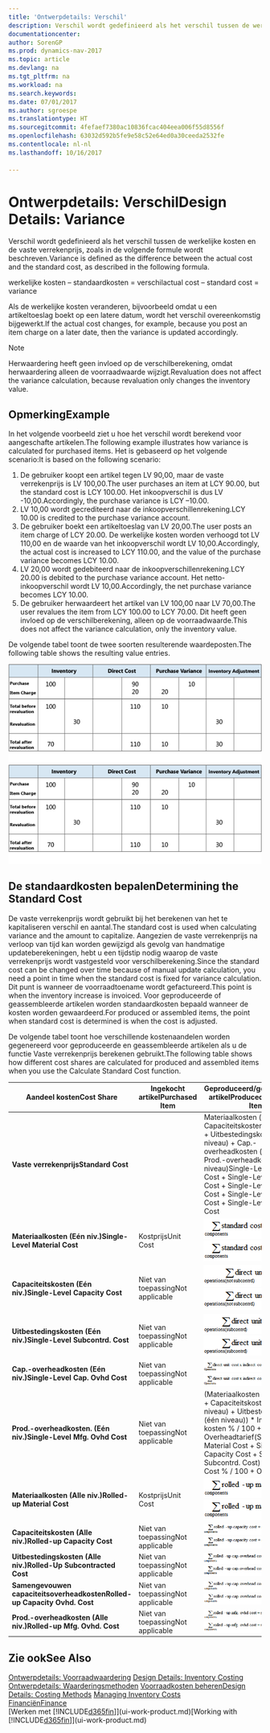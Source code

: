 ```yaml
---
title: 'Ontwerpdetails: Verschil'
description: Verschil wordt gedefinieerd als het verschil tussen de werkelijke kosten en de vaste verrekenprijs, zoals in de volgende formule wordt beschreven.
documentationcenter: 
author: SorenGP
ms.prod: dynamics-nav-2017
ms.topic: article
ms.devlang: na
ms.tgt_pltfrm: na
ms.workload: na
ms.search.keywords: 
ms.date: 07/01/2017
ms.author: sgroespe
ms.translationtype: HT
ms.sourcegitcommit: 4fefaef7380ac10836fcac404eea006f55d8556f
ms.openlocfilehash: 63032d592b5fe9e58c52e64ed0a30ceeda2532fe
ms.contentlocale: nl-nl
ms.lasthandoff: 10/16/2017

---
```

# <a name="design-details-variance"></a><span data-ttu-id="5e102-103">Ontwerpdetails: Verschil</span><span class="sxs-lookup"><span data-stu-id="5e102-103">Design Details: Variance</span></span>
<span data-ttu-id="5e102-104">Verschil wordt gedefinieerd als het verschil tussen de werkelijke kosten en de vaste verrekenprijs, zoals in de volgende formule wordt beschreven.</span><span class="sxs-lookup"><span data-stu-id="5e102-104">Variance is defined as the difference between the actual cost and the standard cost, as described in the following formula.</span></span>  

 <span data-ttu-id="5e102-105">werkelijke kosten – standaardkosten = verschil</span><span class="sxs-lookup"><span data-stu-id="5e102-105">actual cost – standard cost = variance</span></span>  

 <span data-ttu-id="5e102-106">Als de werkelijke kosten veranderen, bijvoorbeeld omdat u een artikeltoeslag boekt op een latere datum, wordt het verschil overeenkomstig bijgewerkt.</span><span class="sxs-lookup"><span data-stu-id="5e102-106">If the actual cost changes, for example, because you post an item charge on a later date, then the variance is updated accordingly.</span></span>  

> [!NOTE]  
>  <span data-ttu-id="5e102-107">Herwaardering heeft geen invloed op de verschilberekening, omdat herwaardering alleen de voorraadwaarde wijzigt.</span><span class="sxs-lookup"><span data-stu-id="5e102-107">Revaluation does not affect the variance calculation, because revaluation only changes the inventory value.</span></span>  

## <a name="example"></a><span data-ttu-id="5e102-108">Opmerking</span><span class="sxs-lookup"><span data-stu-id="5e102-108">Example</span></span>  
 <span data-ttu-id="5e102-109">In het volgende voorbeeld ziet u hoe het verschil wordt berekend voor aangeschafte artikelen.</span><span class="sxs-lookup"><span data-stu-id="5e102-109">The following example illustrates how variance is calculated for purchased items.</span></span> <span data-ttu-id="5e102-110">Het is gebaseerd op het volgende scenario:</span><span class="sxs-lookup"><span data-stu-id="5e102-110">It is based on the following scenario:</span></span>  

1.  <span data-ttu-id="5e102-111">De gebruiker koopt een artikel tegen LV 90,00, maar de vaste verrekenprijs is LV 100,00.</span><span class="sxs-lookup"><span data-stu-id="5e102-111">The user purchases an item at LCY 90.00, but the standard cost is LCY 100.00.</span></span> <span data-ttu-id="5e102-112">Het inkoopverschil is dus LV -10,00.</span><span class="sxs-lookup"><span data-stu-id="5e102-112">Accordingly, the purchase variance is LCY –10.00.</span></span>  
2.  <span data-ttu-id="5e102-113">LV 10,00 wordt gecrediteerd naar de inkoopverschillenrekening.</span><span class="sxs-lookup"><span data-stu-id="5e102-113">LCY 10.00 is credited to the purchase variance account.</span></span>  
3.  <span data-ttu-id="5e102-114">De gebruiker boekt een artikeltoeslag van LV 20,00.</span><span class="sxs-lookup"><span data-stu-id="5e102-114">The user posts an item charge of LCY 20.00.</span></span> <span data-ttu-id="5e102-115">De werkelijke kosten worden verhoogd tot LV 110,00 en de waarde van het inkoopverschil wordt LV 10,00.</span><span class="sxs-lookup"><span data-stu-id="5e102-115">Accordingly, the actual cost is increased to LCY 110.00, and the value of the purchase variance becomes LCY 10.00.</span></span>  
4.  <span data-ttu-id="5e102-116">LV 20,00 wordt gedebiteerd naar de inkoopverschillenrekening.</span><span class="sxs-lookup"><span data-stu-id="5e102-116">LCY 20.00 is debited to the purchase variance account.</span></span> <span data-ttu-id="5e102-117">Het netto-inkoopverschil wordt LV 10,00.</span><span class="sxs-lookup"><span data-stu-id="5e102-117">Accordingly, the net purchase variance becomes LCY 10.00.</span></span>  
5.  <span data-ttu-id="5e102-118">De gebruiker herwaardeert het artikel van LV 100,00 naar LV 70,00.</span><span class="sxs-lookup"><span data-stu-id="5e102-118">The user revalues the item from LCY 100.00 to LCY 70.00.</span></span> <span data-ttu-id="5e102-119">Dit heeft geen invloed op de verschilberekening, alleen op de voorraadwaarde.</span><span class="sxs-lookup"><span data-stu-id="5e102-119">This does not affect the variance calculation, only the inventory value.</span></span>  

 <span data-ttu-id="5e102-120">De volgende tabel toont de twee soorten resulterende waardeposten.</span><span class="sxs-lookup"><span data-stu-id="5e102-120">The following table shows the resulting value entries.</span></span>  

 <span data-ttu-id="5e102-121">![Berekening van het inkoopverschil](media/design_details_inventory_costing_11_purchase_variance.png "design_details_inventory_costing_11_purchase_variance")</span><span class="sxs-lookup"><span data-stu-id="5e102-121">![Purchase variance calculation](media/design_details_inventory_costing_11_purchase_variance.png "design_details_inventory_costing_11_purchase_variance")</span></span>  

## <a name="determining-the-standard-cost"></a><span data-ttu-id="5e102-122">De standaardkosten bepalen</span><span class="sxs-lookup"><span data-stu-id="5e102-122">Determining the Standard Cost</span></span>  
 <span data-ttu-id="5e102-123">De vaste verrekenprijs wordt gebruikt bij het berekenen van het te kapitaliseren verschil en aantal.</span><span class="sxs-lookup"><span data-stu-id="5e102-123">The standard cost is used when calculating variance and the amount to capitalize.</span></span> <span data-ttu-id="5e102-124">Aangezien de vaste verrekenprijs na verloop van tijd kan worden gewijzigd als gevolg van handmatige updateberekeningen, hebt u een tijdstip nodig waarop de vaste verrekenprijs wordt vastgesteld voor verschilberekening.</span><span class="sxs-lookup"><span data-stu-id="5e102-124">Since the standard cost can be changed over time because of manual update calculation, you need a point in time when the standard cost is fixed for variance calculation.</span></span> <span data-ttu-id="5e102-125">Dit punt is wanneer de voorraadtoename wordt gefactureerd.</span><span class="sxs-lookup"><span data-stu-id="5e102-125">This point is when the inventory increase is invoiced.</span></span> <span data-ttu-id="5e102-126">Voor geproduceerde of geassembleerde artikelen worden standaardkosten bepaald wanneer de kosten worden gewaardeerd.</span><span class="sxs-lookup"><span data-stu-id="5e102-126">For produced or assembled items, the point when standard cost is determined is when the cost is adjusted.</span></span>  

 <span data-ttu-id="5e102-127">De volgende tabel toont hoe verschillende kostenaandelen worden gegenereerd voor geproduceerde en geassembleerde artikelen als u de functie Vaste verrekenprijs berekenen gebruikt.</span><span class="sxs-lookup"><span data-stu-id="5e102-127">The following table shows how different cost shares are calculated for produced and assembled items when you use the Calculate Standard Cost function.</span></span>  

|<span data-ttu-id="5e102-128">Aandeel kosten</span><span class="sxs-lookup"><span data-stu-id="5e102-128">Cost Share</span></span>|<span data-ttu-id="5e102-129">Ingekocht artikel</span><span class="sxs-lookup"><span data-stu-id="5e102-129">Purchased Item</span></span>|<span data-ttu-id="5e102-130">Geproduceerd/geassembleerd artikel</span><span class="sxs-lookup"><span data-stu-id="5e102-130">Produced/Assembled Item</span></span>|  
|----------------|--------------------|------------------------------|  
|<span data-ttu-id="5e102-131">**Vaste verrekenprijs**</span><span class="sxs-lookup"><span data-stu-id="5e102-131">**Standard Cost**</span></span>||<span data-ttu-id="5e102-132">Materiaalkosten (één niveau) + Capaciteitskosten (één niveau) + Uitbestedingskosten (één niveau) + Cap.-overheadkosten (één niveau) + Prod.-overheadkosten (één niveau)</span><span class="sxs-lookup"><span data-stu-id="5e102-132">Single-Level Material Cost + Single-Level Capacity Cost + Single-Level Subcontrd. Cost + Single-Level Cap. Ovhd. Cost + Single-Level Mfg. Ovhd. Cost</span></span>|  
|<span data-ttu-id="5e102-133">**Materiaalkosten (Eén niv.)**</span><span class="sxs-lookup"><span data-stu-id="5e102-133">**Single-Level Material Cost**</span></span>|<span data-ttu-id="5e102-134">Kostprijs</span><span class="sxs-lookup"><span data-stu-id="5e102-134">Unit Cost</span></span>|<span data-ttu-id="5e102-135">![Vergelijking 1](media/design_details_inventory_costing_11_equation_1.png "design_details_inventory_costing_11_equation_1")</span><span class="sxs-lookup"><span data-stu-id="5e102-135">![Equation 1](media/design_details_inventory_costing_11_equation_1.png "design_details_inventory_costing_11_equation_1")</span></span>|  
|<span data-ttu-id="5e102-136">**Capaciteitskosten (Eén niv.)**</span><span class="sxs-lookup"><span data-stu-id="5e102-136">**Single-Level Capacity Cost**</span></span>|<span data-ttu-id="5e102-137">Niet van toepassing</span><span class="sxs-lookup"><span data-stu-id="5e102-137">Not applicable</span></span>|<span data-ttu-id="5e102-138">![Vergelijking 2](media/design_details_inventory_costing_11_equation_2.png "design_details_inventory_costing_11_equation_2")</span><span class="sxs-lookup"><span data-stu-id="5e102-138">![Equation 2](media/design_details_inventory_costing_11_equation_2.png "design_details_inventory_costing_11_equation_2")</span></span>|  
|<span data-ttu-id="5e102-139">**Uitbestedingskosten (Eén niv.)**</span><span class="sxs-lookup"><span data-stu-id="5e102-139">**Single-Level Subcontrd. Cost**</span></span>|<span data-ttu-id="5e102-140">Niet van toepassing</span><span class="sxs-lookup"><span data-stu-id="5e102-140">Not applicable</span></span>|<span data-ttu-id="5e102-141">![Vergelijking 3](media/design_details_inventory_costing_11_equation_3.png "design_details_inventory_costing_11_equation_3")</span><span class="sxs-lookup"><span data-stu-id="5e102-141">![Equation 3](media/design_details_inventory_costing_11_equation_3.png "design_details_inventory_costing_11_equation_3")</span></span>|  
|<span data-ttu-id="5e102-142">**Cap.-overheadkosten (Eén niv.)**</span><span class="sxs-lookup"><span data-stu-id="5e102-142">**Single-Level Cap. Ovhd Cost**</span></span>|<span data-ttu-id="5e102-143">Niet van toepassing</span><span class="sxs-lookup"><span data-stu-id="5e102-143">Not applicable</span></span>|<span data-ttu-id="5e102-144">![Vergelijking 4](media/design_details_inventory_costing_11_equation_4.png "design_details_inventory_costing_11_equation_4")</span><span class="sxs-lookup"><span data-stu-id="5e102-144">![Equation 4](media/design_details_inventory_costing_11_equation_4.png "design_details_inventory_costing_11_equation_4")</span></span>|  
|<span data-ttu-id="5e102-145">**Prod.-overheadkosten. (Eén niv.)**</span><span class="sxs-lookup"><span data-stu-id="5e102-145">**Single-Level Mfg. Ovhd Cost**</span></span>|<span data-ttu-id="5e102-146">Niet van toepassing</span><span class="sxs-lookup"><span data-stu-id="5e102-146">Not applicable</span></span>|<span data-ttu-id="5e102-147">(Materiaalkosten (één niveau) + Capaciteitskosten (één niveau) + Uitbestedingskosten (één niveau)) * Indirecte kosten % / 100 + Overheadtarief</span><span class="sxs-lookup"><span data-stu-id="5e102-147">(Single-Level Material Cost + Single-Level Capacity Cost + Single-Level Subcontrd. Cost) * Indirect Cost % / 100 + Overhead Rate</span></span>|  
|<span data-ttu-id="5e102-148">**Materiaalkosten (Alle niv.)**</span><span class="sxs-lookup"><span data-stu-id="5e102-148">**Rolled-up Material Cost**</span></span>|<span data-ttu-id="5e102-149">Kostprijs</span><span class="sxs-lookup"><span data-stu-id="5e102-149">Unit Cost</span></span>|<span data-ttu-id="5e102-150">![Vergelijking 5](media/design_details_inventory_costing_11_equation_5.png "design_details_inventory_costing_11_equation_5")</span><span class="sxs-lookup"><span data-stu-id="5e102-150">![Equation 5](media/design_details_inventory_costing_11_equation_5.png "design_details_inventory_costing_11_equation_5")</span></span>|  
|<span data-ttu-id="5e102-151">**Capaciteitskosten (Alle niv.)**</span><span class="sxs-lookup"><span data-stu-id="5e102-151">**Rolled-up Capacity Cost**</span></span>|<span data-ttu-id="5e102-152">Niet van toepassing</span><span class="sxs-lookup"><span data-stu-id="5e102-152">Not applicable</span></span>|<span data-ttu-id="5e102-153">![Vergelijking 6](media/design_details_inventory_costing_11_equation_6.png "design_details_inventory_costing_11_equation_6")</span><span class="sxs-lookup"><span data-stu-id="5e102-153">![Equation 6](media/design_details_inventory_costing_11_equation_6.png "design_details_inventory_costing_11_equation_6")</span></span>|  
|<span data-ttu-id="5e102-154">**Uitbestedingskosten (Alle niv.)**</span><span class="sxs-lookup"><span data-stu-id="5e102-154">**Rolled-Up Subcontracted Cost**</span></span>|<span data-ttu-id="5e102-155">Niet van toepassing</span><span class="sxs-lookup"><span data-stu-id="5e102-155">Not applicable</span></span>|<span data-ttu-id="5e102-156">![Vergelijking 7](media/design_details_inventory_costing_11_equation_7.png "design_details_inventory_costing_11_equation_7")</span><span class="sxs-lookup"><span data-stu-id="5e102-156">![Equation 7](media/design_details_inventory_costing_11_equation_7.png "design_details_inventory_costing_11_equation_7")</span></span>|  
|<span data-ttu-id="5e102-157">**Samengevouwen capaciteitsoverheadkosten**</span><span class="sxs-lookup"><span data-stu-id="5e102-157">**Rolled-up Capacity Ovhd. Cost**</span></span>|<span data-ttu-id="5e102-158">Niet van toepassing</span><span class="sxs-lookup"><span data-stu-id="5e102-158">Not applicable</span></span>|<span data-ttu-id="5e102-159">![Vergelijking 8](media/design_details_inventory_costing_11_equation_8.png "design_details_inventory_costing_11_equation_8")</span><span class="sxs-lookup"><span data-stu-id="5e102-159">![Equation 8](media/design_details_inventory_costing_11_equation_8.png "design_details_inventory_costing_11_equation_8")</span></span>|  
|<span data-ttu-id="5e102-160">**Prod.-overheadkosten (Alle niv.)**</span><span class="sxs-lookup"><span data-stu-id="5e102-160">**Rolled-up Mfg. Ovhd. Cost**</span></span>|<span data-ttu-id="5e102-161">Niet van toepassing</span><span class="sxs-lookup"><span data-stu-id="5e102-161">Not applicable</span></span>|<span data-ttu-id="5e102-162">![Vergelijking 9](media/design_details_inventory_costing_11_equation_9.png "design_details_inventory_costing_11_equation_9")</span><span class="sxs-lookup"><span data-stu-id="5e102-162">![Equation 9](media/design_details_inventory_costing_11_equation_9.png "design_details_inventory_costing_11_equation_9")</span></span>|  

## <a name="see-also"></a><span data-ttu-id="5e102-163">Zie ook</span><span class="sxs-lookup"><span data-stu-id="5e102-163">See Also</span></span>  
 <span data-ttu-id="5e102-164">[Ontwerpdetails: Voorraadwaardering](design-details-inventory-costing.md) </span><span class="sxs-lookup"><span data-stu-id="5e102-164">[Design Details: Inventory Costing](design-details-inventory-costing.md) </span></span>  
 <span data-ttu-id="5e102-165">[Ontwerpdetails: Waarderingsmethoden](design-details-costing-methods.md) [Voorraadkosten beheren](finance-manage-inventory-costs.md)</span><span class="sxs-lookup"><span data-stu-id="5e102-165">[Design Details: Costing Methods](design-details-costing-methods.md) [Managing Inventory Costs](finance-manage-inventory-costs.md)</span></span>  
 [<span data-ttu-id="5e102-166">Financiën</span><span class="sxs-lookup"><span data-stu-id="5e102-166">Finance</span></span>](finance.md)  
 <span data-ttu-id="5e102-167">[Werken met [!INCLUDE[d365fin](includes/d365fin_md.md)]](ui-work-product.md)</span><span class="sxs-lookup"><span data-stu-id="5e102-167">[Working with [!INCLUDE[d365fin](includes/d365fin_md.md)]](ui-work-product.md)</span></span>

